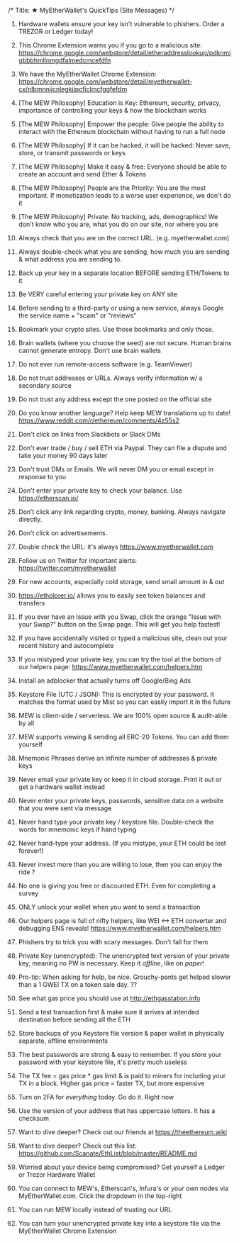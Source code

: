/*
Title: ★ MyEtherWallet's QuickTips (Site Messages)
*/

1. Hardware wallets ensure your key isn't vulnerable to phishers. Order a TREZOR or Ledger today!

2. This Chrome Extension warns you if you go to a malicious site: https://chrome.google.com/webstore/detail/etheraddresslookup/pdknmigbbbhmllnmgdfalmedcmcefdfn

3. We have the MyEtherWallet Chrome Extension: https://chrome.google.com/webstore/detail/myetherwallet-cx/nlbmnnijcnlegkjjpcfjclmcfggfefdm

4. [The MEW Philosophy] Education is Key: Ethereum, security, privacy, importance of controlling your keys & how the blockchain works

5. [The MEW Philosophy] Empower the people: Give people the ability to interact with the Ethereum blockchain without having to run a full node

6. [The MEW Philosophy] If it can be hacked, it will be hacked: Never save, store, or transmit passwords or keys

7. [The MEW Philosophy] Make it easy & free: Everyone should be able to create an account and send Ether & Tokens

8. [The MEW Philosophy] People are the Priority: You are the most important. If monetization leads to a worse user experience, we don't do it

9. [The MEW Philosophy] Private: No tracking, ads, demographics! We don't know who you are, what you do on our site, nor where you are

10. Always check that you are on the correct URL. (e.g. myetherwallet.com)

11. Always double-check what you are sending, how much you are sending & what address you are sending to.

12. Back up your key in a separate location BEFORE sending ETH/Tokens to it

13. Be VERY careful entering your private key on ANY site

14. Before sending to a third-party or using a new service, always Google the service name + "scam" or "reviews"

15. Bookmark your crypto sites. Use those bookmarks and only those.

16. Brain wallets (where you choose the seed) are not secure. Human brains cannot generate entropy. Don't use brain wallets

17. Do not ever run remote-access software (e.g. TeamViewer)

18. Do not trust addresses or URLs. Always verify information w/ a secondary source

19. Do not trust any address except the one posted on the official site

20. Do you know another language? Help keep MEW translations up to date! https://www.reddit.com/r/ethereum/comments/4z55s2

21. Don't click on links from Slackbots or Slack DMs

22. Don't ever trade / buy / sell ETH via Paypal. They can file a dispute and take your money 90 days later

23. Don't trust DMs or Emails. We will never DM you or email except in response to you

24. Don't enter your private key to check your balance. Use https://etherscan.io/

25. Don’t click any link regarding crypto, money, banking. Always navigate directly.

26. Don’t click on advertisements.

27. Double check the URL: it's always https://www.myetherwallet.com

28. Follow us on Twitter for important alerts: https://twitter.com/myetherwallet

29. For new accounts, especially cold storage, send small amount in & out

30. https://ethplorer.io/ allows you to easily see token balances and transfers

31. If you ever have an Issue with you Swap, click the orange "Issue with your Swap?" button on the Swap page. This will get you help fastest!

32. If you have accidentally visited or typed a malicious site, clean out your recent history and autocomplete

33. If you mistyped your private key, you can try the tool at the bottom of our helpers page: https://www.myetherwallet.com/helpers.htm

34. Install an adblocker that actually turns off Google/Bing Ads

35. Keystore File (UTC / JSON): This is encrypted by your password. It matches the format used by Mist so you can easily import it in the future

36. MEW is client-side / serverless. We are 100% open source & audit-able by all

37. MEW supports viewing & sending all ERC-20 Tokens. You can add them yourself

38. Mnemonic Phrases derive an infinite number of addresses & private keys

39. Never email your private key or keep it in cloud storage. Print it out or get a hardware wallet instead

40. Never enter your private keys, passwords, sensitive data on a website that you were sent via message

41. Never hand type your private key / keystore file. Double-check the words for mnemonic keys if hand typing

42. Never hand-type your address. (If you mistype, your ETH could be lost forever!)

43. Never invest more than you are willing to lose, then you can enjoy the ride ?

44. No one is giving you free or discounted ETH. Even for completing a survey

45. ONLY unlock your wallet when you want to send a transaction

46. Our helpers page is full of nifty helpers, like WEI <-> ETH converter and debugging ENS reveals! https://www.myetherwallet.com/helpers.htm

47. Phishers try to trick you with scary messages. Don't fall for them

48. Private Key (unencrypted): The unencrypted text version of your private key, meaning no PW is necessary. Keep it *offline*, like on *paper*!

49. Pro-tip: When asking for help, be nice. Grouchy-pants get helped slower than a 1 GWEI TX on a token sale day. ?? 

50. See what gas price you should use at http://ethgasstation.info

51. Send a test transaction first & make sure it arrives at intended destination before sending all the ETH

52. Store backups of you Keystore file version & paper wallet in physically separate, offline environments

53. The best passwords are strong & easy to remember. If you store your password with your keystore file, it's pretty much useless

54. The TX fee = gas price * gas limit & is paid to miners for including your TX in a block. Higher gas price = faster TX, but more expensive

55. Turn on 2FA for *everything* today. Go do it. Right now

56. Use the version of your address that has uppercase letters. It has a checksum

57. Want to dive deeper? Check out our friends at https://theethereum.wiki

58. Want to dive deeper? Check out this list: https://github.com/Scanate/EthList/blob/master/README.md

59. Worried about your device being compromised? Get yourself a Ledger or Trezor Hardware Wallet

60. You can connect to MEW's, Etherscan's, Infura's or *your own* nodes via MyEtherWallet.com. Click the dropdown in the top-right

61. You can run MEW locally instead of trusting our URL

62. You can turn your unencrypted private key into a keystore file via the MyEtherWallet Chrome Extension
